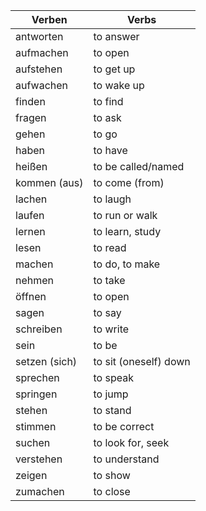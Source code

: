 | Verben        | Verbs                 |
| ------------- | --------------------- |
| antworten     | to answer             |
| aufmachen     | to open               |
| aufstehen     | to get up             |
| aufwachen     | to wake up            |
| finden        | to find               |
| fragen        | to ask                |
| gehen         | to go                 |
| haben         | to have               |
| heißen        | to be called/named    |
| kommen (aus)  | to come (from)        |
| lachen        | to laugh              |
| laufen        | to run or walk        |
| lernen        | to learn, study       |
| lesen         | to read               |
| machen        | to do, to make        |
| nehmen        | to take               |
| öffnen        | to open               |
| sagen         | to say                |
| schreiben     | to write              |
| sein          | to be                 |
| setzen (sich) | to sit (oneself) down |
| sprechen      | to speak              |
| springen      | to jump               |
| stehen        | to stand              |
| stimmen       | to be correct         |
| suchen        | to look for, seek     |
| verstehen     | to understand         |
| zeigen        | to show               |
| zumachen      | to close              |
